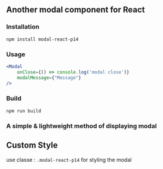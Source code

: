 ## Another modal component for React

### Installation

`npm install modal-react-p14`

### Usage

```jsx
<Modal 
    onClose={() => console.log('modal close')}
    modalMessage={"Message"} 
/>
```

### Build
`npm run build`


### A simple & lightweight method of displaying modal


## Custom Style

use classe : `.modal-react-p14` for styling the modal

